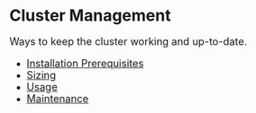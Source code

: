 # Cluster Management
Ways to keep the cluster working and up-to-date.
- [Installation Prerequisites](/aiware/install/prereq.md)
- [Sizing](/aiware/manage/sizing)
- [Usage](/aiware/manage/usage)
- [Maintenance](/aiware/manage/maintenance)

<style>
     p, ul, ol, li { font-size: 18px !important;}
</style>